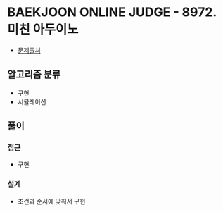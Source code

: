 # BAEKJOON ONLINE JUDGE - 8972. 미친 아두이노

- [문제출처](https://www.acmicpc.net/problem/8972 '8972. 미친 아두이노')

## 알고리즘 분류

- 구현
- 시뮬레이션

## 풀이

### 접근

- 구현

### 설계

- 조건과 순서에 맞춰서 구현
